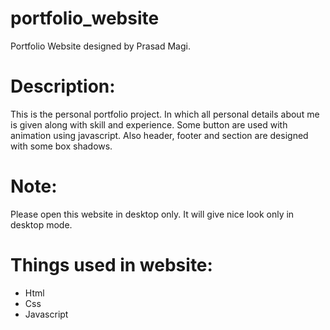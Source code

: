 # portfolio_website
Portfolio
 Website designed by Prasad Magi.


# Description:
This is the personal portfolio project. In which all personal details about me is given along with skill and experience.
Some button are used with animation using javascript. Also header, footer and section are designed with some box shadows.

# Note:
Please open this website in desktop only. It will give nice look only in desktop mode.

# Things used in website:
* Html
* Css
* Javascript



